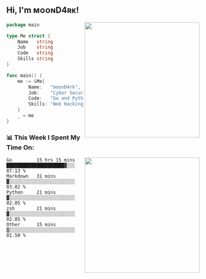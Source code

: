 <h2> Hi, I'm ᴍᴏᴏɴD4ʀᴋ!</h2>
<img align='right' src="https://github-readme-stats.vercel.app/api?username=moond4rk&show_icons=true&theme=radical" width="300">


```go
package main

type Me struct {
	Name   string
	Job    string
	Code   string
	Skills string
}

func main() {
	me := &Me{
		Name:   "moonD4rk",
		Job:    "Cyber Security Engineer",
		Code:   "Go and Python and Others",
		Skills: "Web Hacking ^o^",
	}
	_ = me
}
```



<h3>📊 This Week I Spent My Time On:</h3>
<img align='right' src="https://spotify-github-profile.vercel.app/api/view?uid=dayjackson56081&cover_image=true&theme=novatorem" width="300">

<!--START_SECTION:waka-->
```text
Go         15 hrs 15 mins  █████████████████████▓░░░   87.13 % 
Markdown   31 mins         ▓░░░░░░░░░░░░░░░░░░░░░░░░   03.02 % 
Python     21 mins         ▓░░░░░░░░░░░░░░░░░░░░░░░░   02.05 % 
zsh        21 mins         ▓░░░░░░░░░░░░░░░░░░░░░░░░   02.05 % 
Other      15 mins         ▒░░░░░░░░░░░░░░░░░░░░░░░░   01.50 % 
```
<!--END_SECTION:waka-->

